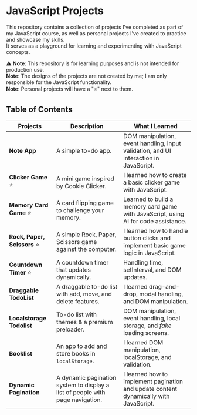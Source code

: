 # JavaScript Projects

This repository contains a collection of projects I've completed as part of my JavaScript course, as well as personal projects I've created to practice and showcase my skills.  
It serves as a playground for learning and experimenting with JavaScript concepts.

⚠️ **Note**: This repository is for learning purposes and is not intended for production use.  
**Note**: The designs of the projects are not created by me; I am only responsible for the JavaScript functionality.  
**Note**: Personal projects will have a "⭐" next to them.

## Table of Contents  

| Projects                  | Description                                    | What I Learned                                                                 |
|---------------------------|------------------------------------------------|--------------------------------------------------------------------------------|
| **Note App**              | A simple to-do app.                            | DOM manipulation, event handling, input validation, and UI interaction in JavaScript. |
| **Clicker Game** ⭐        | A mini game inspired by Cookie Clicker.        | I learned how to create a basic clicker game with JavaScript.                 |
| **Memory Card Game** ⭐    | A card flipping game to challenge your memory. | Learned to build a memory card game with JavaScript, using AI for code assistance. |
| **Rock, Paper, Scissors** ⭐| A simple Rock, Paper, Scissors game against the computer. | I learned how to handle button clicks and implement basic game logic in JavaScript. |
|**Countdown Timer** ⭐| A countdown timer that updates dynamically.| Handling time, setInterval, and DOM updates.|
|**Draggable TodoList**| A draggable to-do list with add, move, and delete features.| I learned drag-and-drop, modal handling, and DOM manipulation.|
|**Localstorage Todolist**| To-do list with themes & a premium preloader.| DOM manipulation, event handling, local storage, and _fake_ loading screens.|
|**Booklist**| An app to add and store books in `localStorage`.| I learned DOM manipulation, localStorage, and validation.|
|**Dynamic Pagination**| A dynamic pagination system to display a list of people with page navigation.| I learned how to implement pagination and update content dynamically with JavaScript.|
